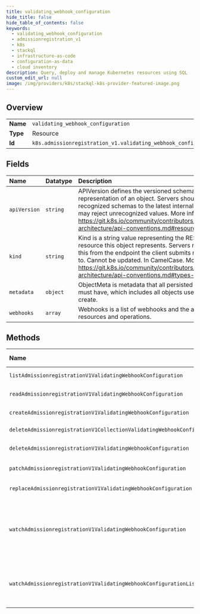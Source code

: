 ```yaml
---
title: validating_webhook_configuration
hide_title: false
hide_table_of_contents: false
keywords:
  - validating_webhook_configuration
  - admissionregistration_v1
  - k8s    
  - stackql
  - infrastructure-as-code
  - configuration-as-data
  - cloud inventory
description: Query, deploy and manage Kubernetes resources using SQL
custom_edit_url: null
image: /img/providers/k8s/stackql-k8s-provider-featured-image.png
---
```

  
    

## Overview
<table><tbody>
<tr><td><b>Name</b></td><td><code>validating_webhook_configuration</code></td></tr>
<tr><td><b>Type</b></td><td>Resource</td></tr>
<tr><td><b>Id</b></td><td><code>k8s.admissionregistration_v1.validating_webhook_configuration</code></td></tr>
</tbody></table>

## Fields
| Name | Datatype | Description |
|:-----|:---------|:------------|
| `apiVersion` | `string` | APIVersion defines the versioned schema of this representation of an object. Servers should convert recognized schemas to the latest internal value, and may reject unrecognized values. More info: https://git.k8s.io/community/contributors/devel/sig-architecture/api-conventions.md#resources |
| `kind` | `string` | Kind is a string value representing the REST resource this object represents. Servers may infer this from the endpoint the client submits requests to. Cannot be updated. In CamelCase. More info: https://git.k8s.io/community/contributors/devel/sig-architecture/api-conventions.md#types-kinds |
| `metadata` | `object` | ObjectMeta is metadata that all persisted resources must have, which includes all objects users must create. |
| `webhooks` | `array` | Webhooks is a list of webhooks and the affected resources and operations. |
## Methods
| Name | Accessible by | Required Params | Description |
|:-----|:--------------|:----------------|:------------|
| `listAdmissionregistrationV1ValidatingWebhookConfiguration` | `SELECT` | `cluster_addr, protocol` | list or watch objects of kind ValidatingWebhookConfiguration |
| `readAdmissionregistrationV1ValidatingWebhookConfiguration` | `SELECT` | `name, cluster_addr, protocol` | read the specified ValidatingWebhookConfiguration |
| `createAdmissionregistrationV1ValidatingWebhookConfiguration` | `INSERT` | `cluster_addr, protocol` | create a ValidatingWebhookConfiguration |
| `deleteAdmissionregistrationV1CollectionValidatingWebhookConfiguration` | `DELETE` | `cluster_addr, protocol` | delete collection of ValidatingWebhookConfiguration |
| `deleteAdmissionregistrationV1ValidatingWebhookConfiguration` | `DELETE` | `name, cluster_addr, protocol` | delete a ValidatingWebhookConfiguration |
| `patchAdmissionregistrationV1ValidatingWebhookConfiguration` | `EXEC` | `name, cluster_addr, protocol` | partially update the specified ValidatingWebhookConfiguration |
| `replaceAdmissionregistrationV1ValidatingWebhookConfiguration` | `EXEC` | `name, cluster_addr, protocol` | replace the specified ValidatingWebhookConfiguration |
| `watchAdmissionregistrationV1ValidatingWebhookConfiguration` | `EXEC` | `name, cluster_addr, protocol` | watch changes to an object of kind ValidatingWebhookConfiguration. deprecated: use the 'watch' parameter with a list operation instead, filtered to a single item with the 'fieldSelector' parameter. |
| `watchAdmissionregistrationV1ValidatingWebhookConfigurationList` | `EXEC` | `cluster_addr, protocol` | watch individual changes to a list of ValidatingWebhookConfiguration. deprecated: use the 'watch' parameter with a list operation instead. |
